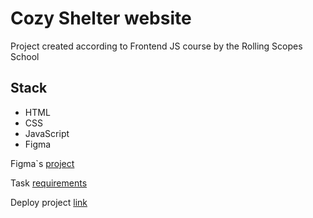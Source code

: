 # Cozy Shelter website 
Project created according to Frontend JS course by the Rolling Scopes School

## Stack 
- HTML
- CSS 
- JavaScript
- Figma 

Figma`s [project](https://www.figma.com/file/Yk6EnbY63FyG2PJTFkJDMh/shelter)  

Task [requirements](https://github.com/rolling-scopes-school/tasks/blob/master/stage1/tasks/shelter/shelter-ru.md)

Deploy project [link](https://panakir.github.io/shelter/src/pages/main/)
